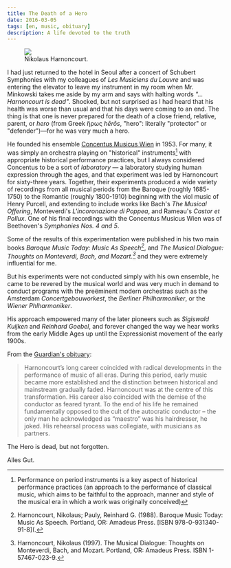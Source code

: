 ```yaml
---
title: The Death of a Hero
date: 2016-03-05
tags: [en, music, obituary]
description: A life devoted to the truth
---
```


<figure>

<img src=“https://davidglidden.github.io/assets/img/Harnoncourt-Hero.png”>

<figcaption>Nikolaus Harnoncourt.</figcaption>

</figure>

I had just returned to the hotel in Seoul after a concert of Schubert Symphonies with my colleagues of *Les Musiciens du Louvre* and was entering the elevator to leave my instrument in my room when Mr. Minkowski takes me aside by my arm and says with halting words *"…Harnoncourt is dead"*. Shocked, but not surprised as I had heard that his health was worse than usual and that his days were coming to an end. The thing is that one is never prepared for the death of a close friend, relative, parent, or *hero* (from Greek ἥρως *hērōs*, "hero": literally "protector" or "defender")—for he was very much a hero.

He founded his ensemble [Concentus Musicus Wien](http://www.concentusmusicus.com/) in 1953. For many, it was simply an orchestra playing on "historical" instruments[^1] with appropriate historical performance practices, but I always considered Concentus to be a sort of *laboratory* — a laboratory studying human expression through the ages, and that experiment was led by Harnoncourt for sixty-three years. Together, their experiments produced a wide variety of recordings from all musical periods from the Baroque (roughly 1685-1750) to the Romantic (roughly 1800-1910) beginning with the viol music of Henry Purcell, and extending to include works like Bach's *The Musical Offering*, Monteverdi's *L'incoronazione di Poppea*, and Rameau's *Castor et Pollux*. One of his final recordings with the Concentus Musicus Wien was of Beethoven's *Symphonies Nos. 4 and 5*.

Some of the results of this experimentation were published in his two main books *Baroque Music Today: Music As Speech[^2]*, and *The Musical Dialogue: Thoughts on Monteverdi, Bach, and Mozart.[^3]* and they were extremely influential for me.

But his experiments were not conducted simply with his own ensemble, he came to be revered by the musical world and was very much in demand to conduct programs with the preëminent modern orchestras such as the Amsterdam *Concertgebouworkest*, the *Berliner Philharmoniker*, or the *Wiener Phlharmoniker*.

His approach empowered many of the later pioneers such as *Sigiswald Kuijken* and *Reinhard Goebel*, and forever changed the way we hear works from the early Middle Ages up until the Expressionist movement of the early 1900s.

From the [Guardian's obituary](https://www.theguardian.com/music/2016/mar/06/nikolaus-harnoncourt-obituary):

> Harnoncourt’s long career coincided with radical developments in the performance of music of all eras. During this period, early music became more established and the distinction between historical and mainstream gradually faded. Harnoncourt was at the centre of this transformation. His career also coincided with the demise of the conductor as feared tyrant. To the end of his life he remained fundamentally opposed to the cult of the autocratic conductor – the only man he acknowledged as “maestro” was his hairdresser, he joked. His rehearsal process was collegiate, with musicians as partners.

The Hero is dead, but not forgotten.

Alles Gut.



[^1]: Performance on period instruments is a key aspect of historical performance practices (an approach to the performance of classical music, which aims to be faithful to the approach, manner and style of the musical era in which a work was originally conceived)

[^2]: Harnoncourt, Nikolaus; Pauly, Reinhard G. (1988). Baroque Music Today: Music As Speech. Portland, OR: Amadeus Press. [ISBN 978-0-931340-91-8](.

[^3]: Harnoncourt, Nikolaus (1997). The Musical Dialogue: Thoughts on Monteverdi, Bach, and Mozart. Portland, OR: Amadeus Press. ISBN 1-57467-023-9.
